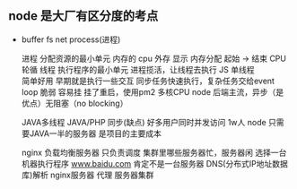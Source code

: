 ## node 是大厂有区分度的考点

- buffer
    fs net process(进程)

    进程  分配资源的最小单元
    内存的 cpu 外存 显示
    内存分配    起始 -> 结束
    CPU 轮循
    线程  执行程序的最小单元
    进程揽活，让线程去执行
    JS 单线程   
        简单好用 早期就是执行一些交互
        同步任务快速执行，复杂任务交给event loop
        脆弱    容易挂  挂了重启，使用pm2
        多核CPU 
        node 后端主流，异步（是优点）无阻塞（no blocking）

    JAVA多线程
        JAVA/PHP 同步(缺点)
        好多用户同时并发访问
        1w人 node 只需要JAVA一半的服务器 是项目的主要成本

    nginx 负载均衡服务器 只负责调度 集群里哪些服务器忙，服务器闲 选择一台机器执行程序
    www.baidu.com 肯定不是一台服务器
    DNS(分布式IP地址数据库)解析  nginx服务器 代理 服务器集群


